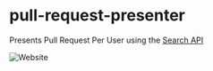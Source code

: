 # pull-request-presenter

Presents Pull Request Per User using the [Search API](https://developer.github.com/v3/search/)

![Website](https://media.giphy.com/media/z2bRMnUqGayqTIz6yk/giphy.gif)
